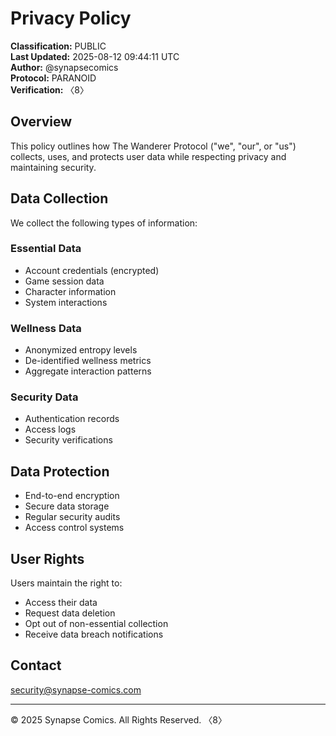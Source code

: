 # Privacy Policy
**Classification:** PUBLIC  
**Last Updated:** 2025-08-12 09:44:11 UTC  
**Author:** @synapsecomics  
**Protocol:** PARANOID  
**Verification:** 〈8〉

## Overview
This policy outlines how The Wanderer Protocol ("we", "our", or "us") collects, uses, and protects user data while respecting privacy and maintaining security.

## Data Collection
We collect the following types of information:

### Essential Data
- Account credentials (encrypted)
- Game session data
- Character information
- System interactions

### Wellness Data
- Anonymized entropy levels
- De-identified wellness metrics
- Aggregate interaction patterns

### Security Data
- Authentication records
- Access logs
- Security verifications

## Data Protection
- End-to-end encryption
- Secure data storage
- Regular security audits
- Access control systems

## User Rights
Users maintain the right to:
- Access their data
- Request data deletion
- Opt out of non-essential collection
- Receive data breach notifications

## Contact
security@synapse-comics.com

---
© 2025 Synapse Comics. All Rights Reserved.
〈8〉